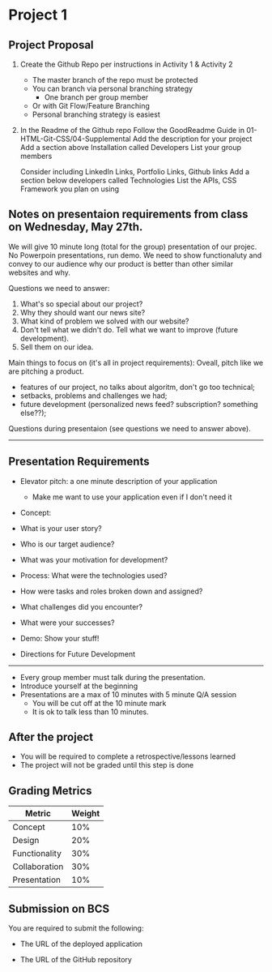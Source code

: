 # Project 1



## Project Proposal
1. Create the Github Repo per instructions in Activity 1 & Activity 2
    - The master branch of the repo must be protected
    - You can branch via personal branching strategy
        - One branch per group member
    - Or with Git Flow/Feature Branching
    - Personal branching strategy is easiest
2. In the Readme of the Github repo
   Follow the GoodReadme Guide in 01-HTML-Git-CSS/04-Supplemental
   Add the description for your project
   Add a section above Installation called Developers
   List your group members

   Consider including LinkedIn Links, Portfolio Links, Github links
   Add a section below developers called Technologies
   List the APIs, CSS Framework you plan on using


## Notes on presentaion requirements from class on Wednesday, May 27th.

We will give 10 minute long (total for the group) presentation of our projec. No Powerpoin presentations, run demo.  We need to show functionaluty and convey to our audience why our product is better than other similar websites and why.

Questions we need to answer:
1. What's so special about our project?
2. Why they should want our news site?
3. What kind of problem we solved with our website? 
4. Don't tell what we didn't do. Tell what we want to improve (future development). 
5. Sell them on our idea. 


Main things to focus on (it's all in project requirements):
Oveall, pitch like we are pitching a product. 
* features of our project, no talks about algoritm, don't go too technical;
* setbacks, problems and challenges we had;
* future development (personalized news feed? subscription? something else??);

Questions during presentaion (see questions we need to answer above).
______________________________________________________________________________________
## Presentation Requirements

-   Elevator pitch: a one minute description of your application

    -   Make me want to use your application even if I don't need it

-   Concept:
-   What is your user story?

-   Who is our target audience? 


-   What was your motivation for development?




-   Process: What were the technologies used?




-   How were tasks and roles broken down and assigned? 



-   What challenges did you encounter? 



-   What were your successes?



-   Demo: Show your stuff!



-   Directions for Future Development




_________________________________________________________________________________________
*   Every group member must talk during the presentation.
*   Introduce yourself at the beginning
*   Presentations are a max of 10 minutes with 5 minute Q/A session
    -   You will be cut off at the 10 minute mark
    -   It is ok to talk less than 10 minutes.

## After the project

-   You will be required to complete a retrospective/lessons learned
-   The project will not be graded until this step is done

## Grading Metrics

| Metric        | Weight |
| ------------- | ------ |
| Concept       | 10%    |
| Design        | 20%    |
| Functionality | 30%    |
| Collaboration | 30%    |
| Presentation  | 10%    |




## Submission on BCS

You are required to submit the following:

-   The URL of the deployed application

-   The URL of the GitHub repository
